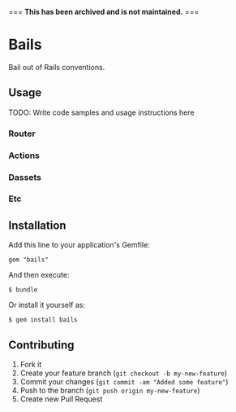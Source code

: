 === **This has been archived and is not maintained.** ===

# Bails

Bail out of Rails conventions.

## Usage

TODO: Write code samples and usage instructions here

### Router

### Actions

### Dassets

### Etc

## Installation

Add this line to your application's Gemfile:

    gem "bails"

And then execute:

    $ bundle

Or install it yourself as:

    $ gem install bails

## Contributing

1. Fork it
2. Create your feature branch (`git checkout -b my-new-feature`)
3. Commit your changes (`git commit -am "Added some feature"`)
4. Push to the branch (`git push origin my-new-feature`)
5. Create new Pull Request

